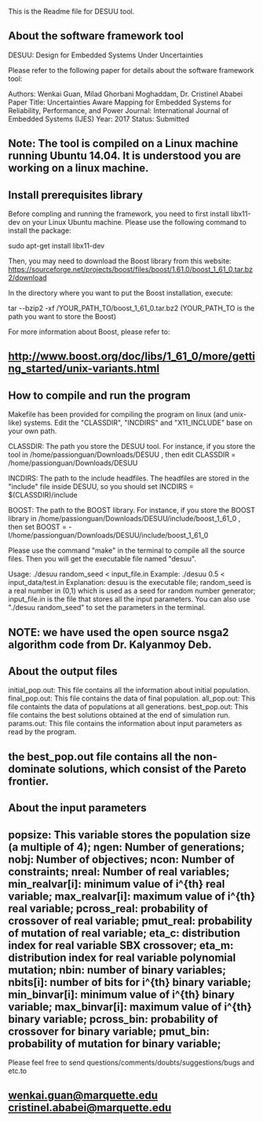 This is the Readme file for DESUU tool.


About the software framework tool
--------------------------------------------------------------------------
DESUU: Design for Embedded Systems Under Uncertainties

Please refer to the following paper for details about the software framework tool:

Authors: Wenkai Guan, Milad Ghorbani Moghaddam, Dr. Cristinel Ababei
Paper Title: Uncertainties Aware Mapping for Embedded Systems for Reliability, Performance, and Power
Journal: International Journal of Embedded Systems (IJES)
Year: 2017
Status: Submitted

Note: The tool is compiled on a Linux machine running Ubuntu 14.04.
It is understood you are working on a linux machine.
---------------------------------------------------------------------------



Install prerequisites library
---------------------------------------------------------------------------
Before compling and running the framework, you need to first install libx11-dev on your Linux Ubuntu machine. Please use the following command to install the package:

sudo apt-get install libx11-dev

Then, you may need to download the Boost library from this website:
https://sourceforge.net/projects/boost/files/boost/1.61.0/boost_1_61_0.tar.bz2/download

In the directory where you want to put the Boost installation, execute:

tar --bzip2 -xf /YOUR_PATH_TO/boost_1_61_0.tar.bz2
(YOUR_PATH_TO is the path you want to store the Boost)

For more information about Boost, please refer to: 

http://www.boost.org/doc/libs/1_61_0/more/getting_started/unix-variants.html
---------------------------------------------------------------------------



How to compile and run the program
---------------------------------------------------------------------------
Makefile has been provided for compiling the program on linux (and unix-like)
systems. Edit the "CLASSDIR", "INCDIRS" and "X11_INCLUDE" base on your own path.

CLASSDIR: The path you store the DESUU tool. For instance, if you store the tool in /home/passionguan/Downloads/DESUU , then edit CLASSDIR = /home/passionguan/Downloads/DESUU

INCDIRS: The path to the include headfiles. The headfiles are stored in the "include" file inside DESUU, so you should set INCDIRS = $(CLASSDIR)/include

BOOST: The path to the BOOST library. For instance, if you store the BOOST library in /home/passionguan/Downloads/DESUU/include/boost_1_61_0 , then set BOOST = -I/home/passionguan/Downloads/DESUU/include/boost_1_61_0

Please use the command "make" in the terminal to compile all the source files. Then you will get the executable file named "desuu".

Usage: ./desuu random_seed < input_file.in
Example: ./desuu 0.5 < input_data/test.in
Explanation: desuu is the executable file; random_seed is a real number in (0,1) which is used as a seed for random number generator; input_file.in is the file that stores all the input parameters. You can also use "./desuu random_seed" to set the parameters in the terminal.

NOTE: we have used the open source nsga2 algorithm code from Dr. Kalyanmoy Deb.
---------------------------------------------------------------------------


About the output files
---------------------------------------------------------------------------
initial_pop.out: This file contains all the information about initial population.
final_pop.out: This file contains the data of final population.
all_pop.out: This file containts the data of populations at all generations.
best_pop.out: This file contains the best solutions obtained at the end of simulation run.
params.out: This file contains the information about input parameters as read by the program.

the best_pop.out file contains all the non-dominate solutions, which consist of the Pareto frontier.
---------------------------------------------------------------------------


About the input parameters
---------------------------------------------------------------------------
popsize: This variable stores the population size (a multiple of 4);
ngen: Number of generations;
nobj: Number of objectives;
ncon: Number of constraints;
nreal: Number of real variables;
min_realvar[i]: minimum value of i^{th} real variable;
max_realvar[i]: maximum value of i^{th} real variable;
pcross_real: probability of crossover of real variable;
pmut_real: probability of mutation of real variable;
eta_c: distribution index for real variable SBX crossover;
eta_m: distribution index for real variable polynomial mutation;
nbin: number of binary variables;
nbits[i]: number of bits for i^{th} binary variable;
min_binvar[i]: minimum value of i^{th} binary variable;
max_binvar[i]: maximum value of i^{th} binary variable;
pcross_bin: probability of crossover for binary variable;
pmut_bin: probability of mutation for binary variable;
---------------------------------------------------------------------------



Please feel free to send questions/comments/doubts/suggestions/bugs and etc.to 

wenkai.guan@marquette.edu
cristinel.ababei@marquette.edu
---------------------------------------------------------------------------

